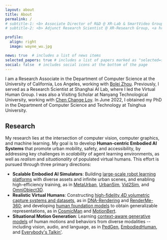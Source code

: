 ```yaml
---
layout: about
title: About
permalink: /
# subtitle-1: <b> Associate Director of R&D @ XR-Lab & SmartVideo Group, <a href='https://www.sensetime.com/en'>SenseTime Group Inc.</a></b>
# subtitle-2: <b> Adjunct Research Scientist @ XR-Research Group, <a href='https://www.shlab.org.cn/'>Shanghai AI Lab.</a></b>

profile:
  align: right
  image: wayne_wu.jpg

news: true  # includes a list of news items
selected_papers: true # includes a list of papers marked as "selected={true}"
social: false  # includes social icons at the bottom of the page
---
```


I am a Research Associate in the Department of Computer Science at the University of California, Los Angeles, working with [Bolei Zhou](https://boleizhou.github.io/).
Previously, I served as a Research Scientist at Shanghai AI Lab, where I led the Virtual Human Group.
I was also a Visiting Scholar at Nanyang Technological University, working with [Chen Change Loy](https://www.mmlab-ntu.com/person/ccloy/).
In June 2022, I obtained my PhD in the Department of Computer Science and Technology at Tsinghua University.

<div class="research">
  <h2>Research</h2>

  <p>My research lies at the intersection of computer vision, computer graphics, and machine learning. My goal is to develop <strong>Human-centric Embodied AI Systems</strong> that promote urban mobility, safety, and accessibility, by addressing key challenges in <em>scalability</em> of agent learning environments, as well as <em>realism</em> and <em>situationality</em> of populated virtual humans. This effort is pursued through three primary directions:</p>

  <ul>
    <li><strong>Scalable Embodied AI Simulators</strong>: Building <u>large-scale robot learning platforms</u> with diverse assets and infinite urban scenes, and enabling high-efficiency training, as in <a href="https://metadriverse.github.io/metaurban/">MetaUrban</a>, <a href="publication/">UrbanSim</a>, <a href="https://metadriverse.github.io/vid2sim/">Vid2Sim</a>, and <a href="https://omniobject3d.github.io/">OmniObject3D</a>.</li>
    <li><strong>Realistic Virtual Humans</strong>: Constructing <u>high-fidelity 4D volumetric capture systems and datasets</u>, as in <a href="https://dna-rendering.github.io/">DNA-Rendering</a> and <a href="https://renderme-360.github.io/">RenderMe-360</a>; and developing <u>human foundation models</u> to obtain generalizable representations, as in <a href="https://cosmicman-cvpr2024.github.io/">CosmicMan</a> and <a href="https://motionbert.github.io/">MotionBert</a>.</li>
    <li><strong>Situational Motion Generation</strong>: Learning <u>context-aware generative models</u> of human motions and behaviors from diverse modalities -- including vision, audio, and language, as in <a href="https://genforce.github.io/PedGen/">PedGen</a>, <a href="https://embodiedhuman.github.io/">EmbodiedHuman</a>, and <a href="https://wywu.github.io/projects/EBT/EBT.html">Everybody's Talkin'</a>.</li>
  </ul>
</div>
